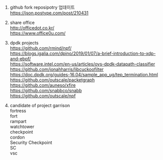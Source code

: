1. github fork reposipotry 업데이트  
https://json.postype.com/post/210431

2. share office  
http://officedot.co.kr/  
https://www.office0u.com/  

3. dpdk projects  
https://github.com/rmind/npf/   
https://blogs.igalia.com/dpino/2019/01/07/a-brief-introduction-to-xdp-and-ebpf/   
https://software.intel.com/en-us/articles/ovs-dpdk-datapath-classifier  
https://github.com/jonahharris/libcuckoofilter  
https://doc.dpdk.org/guides-16.04/sample_app_ug/tep_termination.html  
https://github.com/outscale/packetgraph  
https://github.com/auneso/xfire  
https://github.com/snabbco/snabb  
https://github.com/outscale/npf  




3. candidate of project 
garrison  
fortress  
fort  
rampart  
watchtower  
checkpoint  
cordon  
Security Checkpoint  
SC  
vsc  



